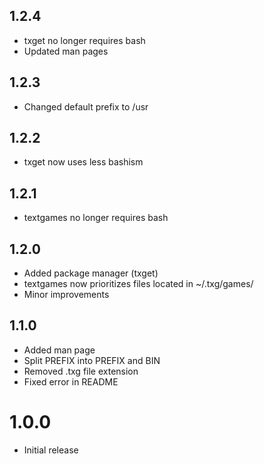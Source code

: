## 1.2.4

- txget no longer requires bash
- Updated man pages

## 1.2.3

- Changed default prefix to /usr

## 1.2.2

- txget now uses less bashism

## 1.2.1

- textgames no longer requires bash

## 1.2.0

- Added package manager (txget)
- textgames now prioritizes files located in ~/.txg/games/
- Minor improvements

## 1.1.0

- Added man page
- Split PREFIX into PREFIX and BIN
- Removed .txg file extension
- Fixed error in README

# 1.0.0

- Initial release
